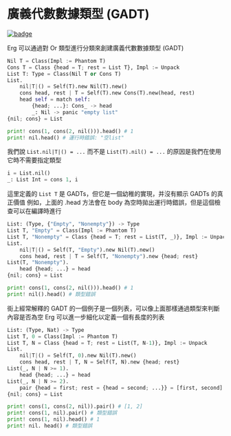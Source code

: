 # 廣義代數數據類型 (GADT)

[![badge](https://img.shields.io/endpoint.svg?url=https%3A%2F%2Fgezf7g7pd5.execute-api.ap-northeast-1.amazonaws.com%2Fdefault%2Fsource_up_to_date%3Fowner%3Derg-lang%26repos%3Derg%26ref%3Dmain%26path%3Ddoc/EN/syntax/type/advanced/GADTs.md%26commit_hash%3D8673a0ce564fd282d0ca586642fa7f002e8a3c50)](https://gezf7g7pd5.execute-api.ap-northeast-1.amazonaws.com/default/source_up_to_date?owner=erg-lang&repos=erg&ref=main&path=doc/EN/syntax/type/advanced/GADTs.md&commit_hash=8673a0ce564fd282d0ca586642fa7f002e8a3c50)

Erg 可以通過對 Or 類型進行分類來創建廣義代數數據類型 (GADT)

```python
Nil T = Class(Impl := Phantom T)
Cons T = Class {head = T; rest = List T}, Impl := Unpack
List T: Type = Class(Nil T or Cons T)
List.
    nil|T|() = Self(T).new Nil(T).new()
    cons head, rest | T = Self(T).new Cons(T).new(head, rest)
    head self = match self:
        {head; ...}: Cons_ -> head
        _: Nil -> panic "empty list"
{nil; cons} = List

print! cons(1, cons(2, nil())).head() # 1
print! nil.head() # 運行時錯誤: "空list"
```

我們說 `List.nil|T|() = ...` 而不是 `List(T).nil() = ...` 的原因是我們在使用它時不需要指定類型

```python
i = List.nil()
_: List Int = cons 1, i
```

這里定義的 `List T` 是 GADTs，但它是一個幼稚的實現，并沒有顯示 GADTs 的真正價值
例如，上面的 .head 方法會在 body 為空時拋出運行時錯誤，但是這個檢查可以在編譯時進行

```python
List: (Type, {"Empty", "Nonempty"}) -> Type
List T, "Empty" = Class(Impl := Phantom T)
List T, "Nonempty" = Class {head = T; rest = List(T, _)}, Impl := Unpack
List.
    nil|T|() = Self(T, "Empty").new Nil(T).new()
    cons head, rest | T = Self(T, "Nonempty").new {head; rest}
List(T, "Nonempty").
    head {head; ...} = head
{nil; cons} = List

print! cons(1, cons(2, nil())).head() # 1
print! nil().head() # 類型錯誤
```

街上經常解釋的 GADT 的一個例子是一個列表，可以像上面那樣通過類型來判斷內容是否為空
Erg 可以進一步細化以定義一個有長度的列表

```python
List: (Type, Nat) -> Type
List T, 0 = Class(Impl := Phantom T)
List T, N = Class {head = T; rest = List(T, N-1)}, Impl := Unpack
List.
    nil|T|() = Self(T, 0).new Nil(T).new()
    cons head, rest | T, N = Self(T, N).new {head; rest}
List(_, N | N >= 1).
    head {head; ...} = head
List(_, N | N >= 2).
    pair {head = first; rest = {head = second; ...}} = [first, second]
{nil; cons} = List

print! cons(1, cons(2, nil)).pair() # [1, 2]
print! cons(1, nil).pair() # 類型錯誤
print! cons(1, nil).head() # 1
print! nil. head() # 類型錯誤
```
